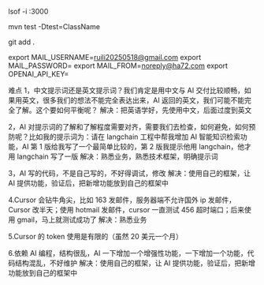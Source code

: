 lsof -i :3000

mvn test -Dtest=ClassName

git add .

export MAIL_USERNAME=ruili20250518@gmail.com
export MAIL_PASSWORD=
export MAIL_FROM=noreply@ha72.com
export OPENAI_API_KEY=

难点
1，中文提示词还是英文提示词？我们肯定是用中文与 AI 交付比较顺畅，如果用英文，很多我们的想法不能完全表达出来，AI 返回的英文，我们可能不能完全了解。这个要如何平衡呢？
解决：把英语学好，先使用中文，后面过度到英文

2，AI 对提示词的了解和了解程度需要对齐，需要我们去检查，如何避免，如何预防呢？比如我的提示词为：请在 langchain 工程中帮我增加 AI 智能知识检索功能，AI 第 1 版给我写了一个最简单比较的，第 2 版我提示他用 langchain，他才用 langchain 写了一版
解决：熟悉业务，熟悉技术框架，明确提示词

3，AI 写的代码，不是自己写的，不好得调试，修改
解决：使用自己的框架，让 AI 提供功能，验证后，把新增功能放到自己的框架中

4.Cursor 会钻牛角尖，比如 163 发邮件，服务器端不允许国外 ip 发邮件，Cursor 改半天；使用 hotmail 发邮件，cursor 一直测试 456 超时端口；后来使用 gmail，马上就测试成功了
解决：熟悉业务

5.Cursor 的 token 使用是有限的（虽然 20 美元一个月）

6.依赖 AI 编程，结构很乱，AI 一下增加一个增强性功能，一下增加一个功能，代码结构混乱，不好维护
解决：使用自己的框架，让 AI 提供功能，验证后，把新增功能放到自己的框架中
